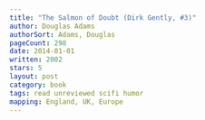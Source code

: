 ```yaml
---
title: "The Salmon of Doubt (Dirk Gently, #3)"
author: Douglas Adams
authorSort: Adams, Douglas
pageCount: 298
date: 2014-01-01
written: 2002
stars: 5
layout: post
category: book
tags: read unreviewed scifi humor
mapping: England, UK, Europe
---
```

